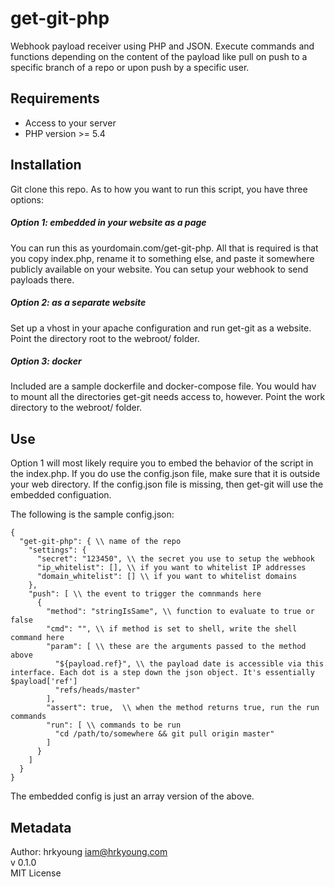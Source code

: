 # get-git-php
Webhook payload receiver using PHP and JSON. Execute commands and functions depending on the content of the payload like pull on push to a specific branch of a repo or upon push by a specific user.

## Requirements
- Access to your server
- PHP version >= 5.4

## Installation
Git clone this repo. As to how you want to run this script, you have three options: 
##### Option 1: embedded in your website as a page
You can run this as yourdomain.com/get-git-php. All that is required is that you copy index.php, rename it to something else, and paste it somewhere publicly available on your website. You can setup your webhook to send payloads there. 

##### Option 2: as a separate website
Set up a vhost in your apache configuration and run get-git as a website. Point the directory root to the webroot/ folder.  

##### Option 3: docker
Included are a sample dockerfile and docker-compose file. You would hav to mount all the directories get-git needs access to, however. Point the work directory to the webroot/ folder.

## Use

Option 1 will most likely require you to embed the behavior of the script in the index.php. If you do use the config.json file, make sure that it is outside your web directory. If the config.json file is missing, then get-git will use the embedded configuation.

The following is the sample config.json:
```
{
  "get-git-php": { \\ name of the repo
    "settings": { 
      "secret": "123450", \\ the secret you use to setup the webhook
      "ip_whitelist": [], \\ if you want to whitelist IP addresses
      "domain_whitelist": [] \\ if you want to whitelist domains
    },
    "push": [ \\ the event to trigger the comnmands here
      {
        "method": "stringIsSame", \\ function to evaluate to true or false
        "cmd": "", \\ if method is set to shell, write the shell command here
        "param": [ \\ these are the arguments passed to the method above
          "${payload.ref}", \\ the payload date is accessible via this interface. Each dot is a step down the json object. It's essentially $payload['ref']
          "refs/heads/master"
        ],
        "assert": true,  \\ when the method returns true, run the run commands
        "run": [ \\ commands to be run
          "cd /path/to/somewhere && git pull origin master"
        ]
      }
    ]
  }
}
```
The embedded config is just an array version of the above.

## Metadata

Author: hrkyoung iam@hrkyoung.com  
v 0.1.0  
MIT License